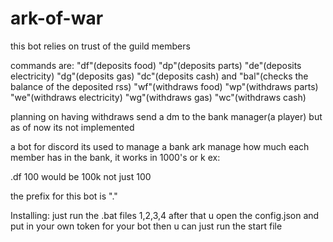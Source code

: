 # ark-of-war
this bot relies on trust of the guild members

commands are: "df"(deposits food) "dp"(deposits parts) "de"(deposits electricity) "dg"(deposits gas) "dc"(deposits cash)
and "bal"(checks the balance of the deposited rss)
"wf"(withdraws food) "wp"(withdraws parts) "we"(withdraws electricity) "wg"(withdraws gas) "wc"(withdraws cash)

planning on having withdraws send a dm to the bank manager(a player) but as of now its not implemented

a bot for discord its used to manage a bank ark manage how much each member has in the bank, it works in 1000's or k ex:

.df 100    would be 100k not just 100


the prefix for this bot is "."

Installing: just run the .bat files 1,2,3,4 after that u open the config.json and put in your own token for your bot
then u can just run the start file
